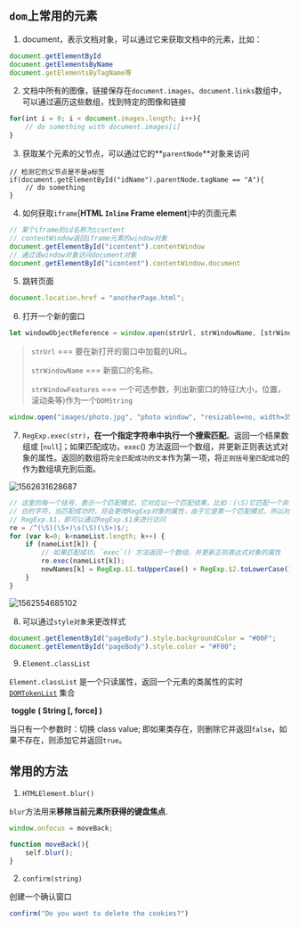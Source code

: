 

## `dom`上常用的元素

1. document，表示文档对象，可以通过它来获取文档中的元素，比如：

```javascript
document.getElementById
document.getElementsByName
document.getElementsByTagName等
```

2. 文档中所有的图像，链接保存在`document.images`、`document.links`数组中，可以通过遍历这些数组，找到特定的图像和链接

```javascript
for(int i = 0; i < document.images.length; i++){
    // do something with document.images[i]
}
```

3. 获取某个元素的父节点，可以通过它的**`parentNode`**对象来访问

```
// 检测它的父节点是不是a标签
if(document.getElementById("idName").parentNode.tagName == "A"){
	// do something
}
```

4. 如何获取`iframe`[**HTML `Inline` Frame element**]中的页面元素

```javascript
// 某个iframe的id名称为icontent
// contentWindow返回iframe元素的window对象
document.getElementById("icontent").contentWindow
// 通过该window对象访问document对象
document.getElementById("icontent").contentWindow.document
```

5. 跳转页面

```javascript
document.location.href = "anotherPage.html";
```

6. 打开一个新的窗口

```javascript
let windowObjectReference = window.open(strUrl, strWindowName, [strWindowFeatures]);
```

> `strUrl` === 要在新打开的窗口中加载的URL。
>
> `strWindowName` === 新窗口的名称。
>
> `strWindowFeatures` === 一个可选参数，列出新窗口的特征(大小，位置，滚动条等)作为一个`DOMString`

```javascript
window.open("images/photo.jpg", "photo window", "resizable=no, width=350, height=260");
```

7. `RegExp.exec(str)`，**在一个指定字符串中执行一个搜索匹配**。返回一个结果数组或 [`null`]；如果匹配成功，`exec`() 方法返回一个数组，并更新正则表达式对象的属性。返回的数组将`完全匹配成功的文本`作为第一项，将`正则括号里匹配成功`的作为数组填充到后面。

![1562631628687](D:\notes\JavaScript\images\1562631628687.png)

```javascript
// 这里的每一个括号，表示一个匹配模式，它对应以一个匹配结果，比如：(\S)它匹配一个非空
// 白的字符，当匹配成功时，将会更改RegExp对象的属性，由于它是第一个匹配模式，所以对应
// RegExp.$1，即可以通过RegExp.$1来进行访问
re = /^(\S)(\S+)\s(\S)(\S+)$/;
for (var k=0; k<nameList.length; k++) {
	if (nameList[k]) {
        // 如果匹配成功，`exec`() 方法返回一个数组，并更新正则表达式对象的属性
	    re.exec(nameList[k]);
		newNames[k] = RegExp.$1.toUpperCase() + RegExp.$2.toLowerCase() + " " + RegExp.$3.toUpperCase() + RegExp.$4.toLowerCase();
	}
}
```

![1562554685102](D:\notes\JavaScript\images\1562554685102.png)



8. 可以通过`style对象`来更改样式

```javascript
document.getElementById("pageBody").style.backgroundColor = "#00F";
document.getElementById("pageBody").style.color = "#F00";
```

9. `Element.classList`

`Element.classList` 是一个只读属性，返回一个元素的类属性的实时[`DOMTokenList`](https://developer.mozilla.org/zh-CN/docs/Web/API/DOMTokenList) 集合

​	**toggle** **( String [, force] )**

当只有一个参数时：切换 class value; 即如果类存在，则删除它并返回`false`，如果不存在，则添加它并返回`true`。



## 常用的方法

1. `HTMLElement.blur()`

`blur`方法用来**移除当前元素所获得的键盘焦点**.

```javascript
window.onfocus = moveBack;

function moveBack(){
    self.blur();
}
```

2. `confirm(string)`

创建一个确认窗口

```javascript
confirm("Do you want to delete the cookies?")
```

